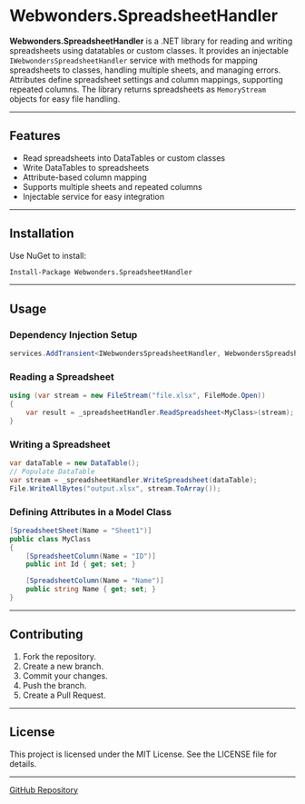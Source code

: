 # Webwonders.SpreadsheetHandler

**Webwonders.SpreadsheetHandler** is a .NET library for reading and writing spreadsheets using datatables or custom classes. It provides an injectable `IWebwondersSpreadsheetHandler` service with methods for mapping spreadsheets to classes, handling multiple sheets, and managing errors. Attributes define spreadsheet settings and column mappings, supporting repeated columns. The library returns spreadsheets as `MemoryStream` objects for easy file handling.

---

## Features
- Read spreadsheets into DataTables or custom classes
- Write DataTables to spreadsheets
- Attribute-based column mapping
- Supports multiple sheets and repeated columns
- Injectable service for easy integration

---

## Installation

Use NuGet to install:
```sh
Install-Package Webwonders.SpreadsheetHandler
```

---

## Usage

### Dependency Injection Setup
```csharp
services.AddTransient<IWebwondersSpreadsheetHandler, WebwondersSpreadsheetHandler>();
```

### Reading a Spreadsheet
```csharp
using (var stream = new FileStream("file.xlsx", FileMode.Open))
{
    var result = _spreadsheetHandler.ReadSpreadsheet<MyClass>(stream);
}
```

### Writing a Spreadsheet
```csharp
var dataTable = new DataTable();
// Populate DataTable
var stream = _spreadsheetHandler.WriteSpreadsheet(dataTable);
File.WriteAllBytes("output.xlsx", stream.ToArray());
```

### Defining Attributes in a Model Class
```csharp
[SpreadsheetSheet(Name = "Sheet1")]
public class MyClass
{
    [SpreadsheetColumn(Name = "ID")]
    public int Id { get; set; }

    [SpreadsheetColumn(Name = "Name")]
    public string Name { get; set; }
}
```

---

## Contributing
1. Fork the repository.
2. Create a new branch.
3. Commit your changes.
4. Push the branch.
5. Create a Pull Request.

---

## License
This project is licensed under the MIT License. See the LICENSE file for details.

---

[GitHub Repository](https://github.com/WebwondersNL/Webwonders.SpreadsheetHandler)

